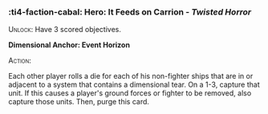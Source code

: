 ### :ti4-faction-cabal: **Hero**: It Feeds on Carrion - _Twisted Horror_

<span style="font-variant:small-caps;">Unlock</span>: Have 3 scored objectives.

**Dimensional Anchor: Event Horizon**

<span style="font-variant:small-caps;">Action</span>:

Each other player rolls a die for each of his non-fighter ships that are in or adjacent to a system that contains a dimensional tear. 
On a 1-3, capture that unit. 
If this causes a player's ground forces or fighter to be removed, also capture those units. 
Then, purge this card.
